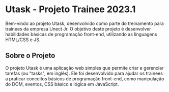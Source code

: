 # Utask - Projeto Trainee 2023.1
Bem-vindo ao projeto Utask, desenvolvido como parte do treinamento para trainees da empresa Unect Jr. O objetivo deste projeto é desenvolver habilidades básicas de programação front-end, utilizando as linguagens HTML/CSS e JS.

## Sobre o Projeto
O projeto Utask é uma aplicação web simples que permite criar e gerenciar tarefas (ou "tasks", em inglês). Ele foi desenvolvido para ajudar os trainees a praticar conceitos básicos de programação front-end, como manipulação do DOM, eventos, CSS básico e lógica em JavaScript.
